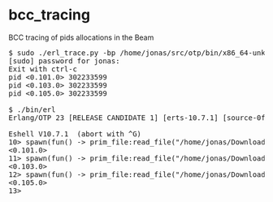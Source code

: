 # bcc_tracing
BCC tracing of pids allocations in the Beam
<pre>
$ sudo ./erl_trace.py -bp /home/jonas/src/otp/bin/x86_64-unknown-linux-gnu/beam.smp -fs 20000
[sudo] password for jonas:
Exit with ctrl-c
pid <0.101.0> 302233599
pid <0.103.0> 302233599
pid <0.105.0> 302233599

$ ./bin/erl
Erlang/OTP 23 [RELEASE CANDIDATE 1] [erts-10.7.1] [source-0f87bed9fa] [64-bit] [smp:8:8] [ds:8:8:10] [async-threads:1] [hipe]

Eshell V10.7.1  (abort with ^G)
10> spawn(fun() -> prim_file:read_file("/home/jonas/Downloads/bigfile") end).
<0.101.0>
11> spawn(fun() -> prim_file:read_file("/home/jonas/Downloads/bigfile") end).
<0.103.0>
12> spawn(fun() -> prim_file:read_file("/home/jonas/Downloads/bigfile") end).
<0.105.0>
13>

</pre>
